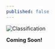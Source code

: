 ```yaml
---
published: false
---
```


![Classification]({{site.baseurl}}/images/SheepClass.jpg)

**Coming Soon!**

